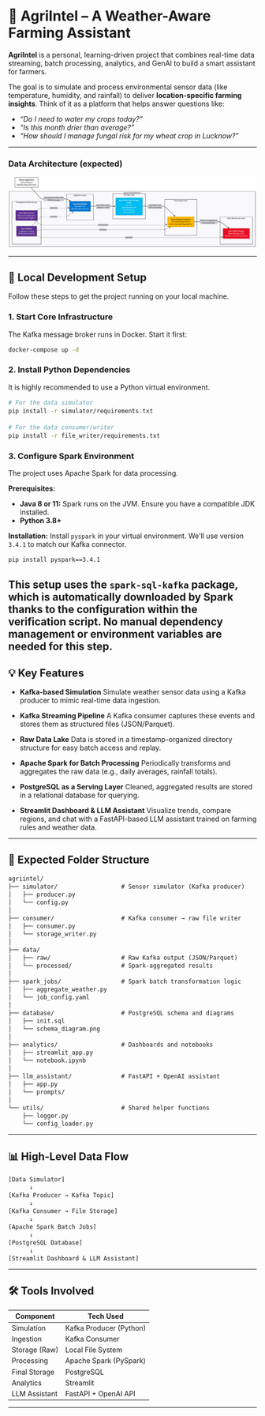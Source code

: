 # 🌾 AgriIntel – A Weather-Aware Farming Assistant

**AgriIntel** is a personal, learning-driven project that combines real-time data streaming, batch processing, analytics, and GenAI to build a smart assistant for farmers.

The goal is to simulate and process environmental sensor data (like temperature, humidity, and rainfall) to deliver **location-specific farming insights**. Think of it as a platform that helps answer questions like:

* *“Do I need to water my crops today?”*
* *“Is this month drier than average?”*
* *“How should I manage fungal risk for my wheat crop in Lucknow?”*


---
### Data Architecture (expected)
![](./architecture/archiecture_diagram.png)

---

## 🚀 Local Development Setup

Follow these steps to get the project running on your local machine.

### 1. Start Core Infrastructure

The Kafka message broker runs in Docker. Start it first:

```bash
docker-compose up -d
```

### 2. Install Python Dependencies

It is highly recommended to use a Python virtual environment.

```bash
# For the data simulator
pip install -r simulator/requirements.txt

# For the data consumer/writer
pip install -r file_writer/requirements.txt
```

### 3. Configure Spark Environment

The project uses Apache Spark for data processing.

**Prerequisites:**
*   **Java 8 or 11:** Spark runs on the JVM. Ensure you have a compatible JDK installed.
*   **Python 3.8+**

**Installation:**
Install `pyspark` in your virtual environment. We'll use version `3.4.1` to match our Kafka connector.

```bash
pip install pyspark==3.4.1
```

This setup uses the `spark-sql-kafka` package, which is automatically downloaded by Spark thanks to the configuration within the verification script. No manual dependency management or environment variables are needed for this step.
---

## 💡 Key Features

* **Kafka-based Simulation**
  Simulate weather sensor data using a Kafka producer to mimic real-time data ingestion.

* **Kafka Streaming Pipeline**
  A Kafka consumer captures these events and stores them as structured files (JSON/Parquet).

* **Raw Data Lake**
  Data is stored in a timestamp-organized directory structure for easy batch access and replay.

* **Apache Spark for Batch Processing**
  Periodically transforms and aggregates the raw data (e.g., daily averages, rainfall totals).

* **PostgreSQL as a Serving Layer**
  Cleaned, aggregated results are stored in a relational database for querying.

* **Streamlit Dashboard & LLM Assistant**
  Visualize trends, compare regions, and chat with a FastAPI-based LLM assistant trained on farming rules and weather data.

---

## 📂 Expected Folder Structure

```
agriintel/
├── simulator/                  # Sensor simulator (Kafka producer)
│   ├── producer.py
│   └── config.py
│
├── consumer/                   # Kafka consumer → raw file writer
│   ├── consumer.py
│   └── storage_writer.py
│
├── data/
│   ├── raw/                    # Raw Kafka output (JSON/Parquet)
│   └── processed/              # Spark-aggregated results
│
├── spark_jobs/                 # Spark batch transformation logic
│   ├── aggregate_weather.py
│   └── job_config.yaml
│
├── database/                   # PostgreSQL schema and diagrams
│   ├── init.sql
│   └── schema_diagram.png
│
├── analytics/                  # Dashboards and notebooks
│   ├── streamlit_app.py
│   └── notebook.ipynb
│
├── llm_assistant/              # FastAPI + OpenAI assistant
│   ├── app.py
│   └── prompts/
│
└── utils/                      # Shared helper functions
    ├── logger.py
    └── config_loader.py
```

---

## 📊 High-Level Data Flow

```
[Data Simulator]
      ↓
[Kafka Producer → Kafka Topic]
      ↓
[Kafka Consumer → File Storage]
      ↓
[Apache Spark Batch Jobs]
      ↓
[PostgreSQL Database]
      ↓
[Streamlit Dashboard & LLM Assistant]
```

---

## 🛠️ Tools Involved

| Component     | Tech Used                |
|---------------|--------------------------|
| Simulation    | Kafka Producer (Python)  |
| Ingestion     | Kafka Consumer           |
| Storage (Raw) | Local File System        |
| Processing    | Apache Spark (PySpark)   |
| Final Storage | PostgreSQL               |
| Analytics     | Streamlit                |
| LLM Assistant | FastAPI + OpenAI API     |

---
